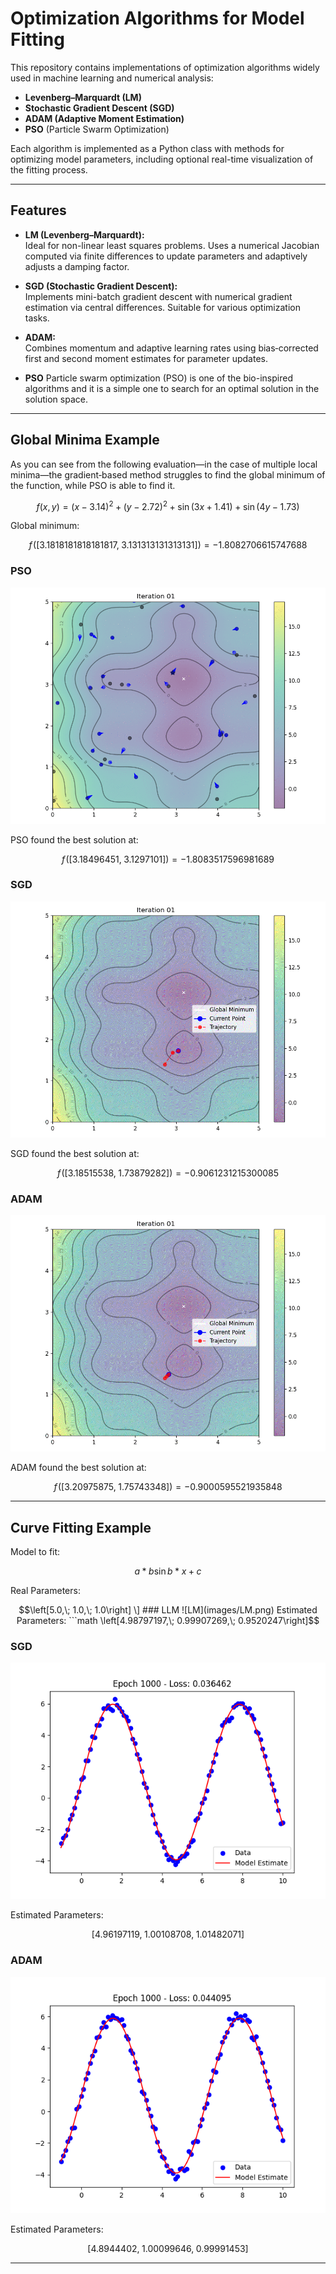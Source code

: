 # Optimization Algorithms for Model Fitting

This repository contains implementations of optimization algorithms widely used in machine learning and numerical analysis:

- **Levenberg–Marquardt (LM)**
- **Stochastic Gradient Descent (SGD)**
- **ADAM (Adaptive Moment Estimation)**
- **PSO** (Particle Swarm Optimization)

Each algorithm is implemented as a Python class with methods for optimizing model parameters, including optional real-time visualization of the fitting process.

---

## Features

- **LM (Levenberg–Marquardt):**  
  Ideal for non-linear least squares problems. Uses a numerical Jacobian computed via finite differences to update parameters and adaptively adjusts a damping factor.

- **SGD (Stochastic Gradient Descent):**  
  Implements mini-batch gradient descent with numerical gradient estimation via central differences. Suitable for various optimization tasks.

- **ADAM:**  
  Combines momentum and adaptive learning rates using bias‐corrected first and second moment estimates for parameter updates.

- **PSO**
  Particle swarm optimization (PSO) is one of the bio-inspired algorithms and it is a simple one to search for an optimal solution in the solution space.

---

## Global Minima Example

As you can see from the following evaluation—in the case of multiple local minima—the gradient‐based method struggles to find the global minimum of the function, while PSO is able to find it.

```math
f(x, y) = (x - 3.14)^2 + (y - 2.72)^2 + \sin\bigl(3x + 1.41\bigr) + \sin\bigl(4y - 1.73\bigr)
```

Global minimum:
```math
f\!\left(\left[3.1818181818181817,\; 3.131313131313131\right]\right) = -1.8082706615747688
```
### PSO

![PSO](images/PSO.gif)

PSO found the best solution at: 
```math
f\!\left(\left[3.18496451,\; 3.1297101\right]\right) = -1.8083517596981689
```
### SGD

![SGD](images/SGD.gif)

SGD found the best solution at: 
```math
f\!\left(\left[3.18515538,\; 1.73879282\right]\right) = -0.9061231215300085
```

### ADAM

![ADAM](images/ADAM.gif)

ADAM found the best solution at:  
```math
f\!\left(\left[3.20975875,\; 1.75743348\right]\right) = -0.9000595521935848
```

---

## Curve Fitting Example
Model to fit:
```math
a * b \sin{b*x} + c
```

Real Parameters:  
```math
\left[5.0,\; 1.0,\; 1.0\right]
\]

### LLM 

![LM](images/LM.png)

Estimated Parameters:  
```math
\left[4.98797197,\; 0.99907269,\; 0.9520247\right]
```

### SGD 

![SGD](images/SGD.png?)

Estimated Parameters:  
```math
\left[4.96197119,\; 1.00108708,\; 1.01482071\right]
```

### ADAM 

![ADAM](images/ADAM.png?)

Estimated Parameters:  
```math
\left[4.8944402,\; 1.00099646,\; 0.99991453\right]
```

---
